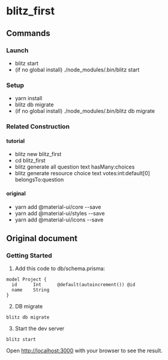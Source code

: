# blitz_first

## Commands

### Launch

- blitz start
- (if no global install) ./node_modules/.bin/blitz start

### Setup

- yarn install
- blitz db migrate
- (if no global install) ./node_modules/.bin/blitz db migrate

### Related Construction

#### tutorial

- blitz new blitz_first
- cd blitz_first
- blitz generate all question text hasMany:choices
- blitz generate resource choice text votes:int:default[0] belongsTo:question

#### original

- yarn add @material-ui/core --save
- yarn add @material-ui/styles --save
- yarn add @material-ui/icons --save

## Original document

### Getting Started

1. Add this code to db/schema.prisma:

```
model Project {
  id      Int      @default(autoincrement()) @id
  name    String
}
```

2. DB migrate

```
blitz db migrate
```

3. Start the dev server

```
blitz start
```

Open [http://localhost:3000](http://localhost:3000) with your browser to see the result.
